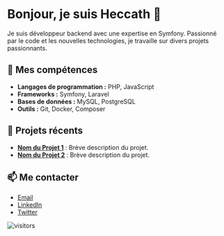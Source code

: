 # Bonjour, je suis Heccath 👋

Je suis développeur backend avec une expertise en Symfony. Passionné par le code et les nouvelles technologies, je travaille sur divers projets passionnants.

## 🚀 Mes compétences

- **Langages de programmation :** PHP, JavaScript
- **Frameworks :** Symfony, Laravel
- **Bases de données :** MySQL, PostgreSQL
- **Outils :** Git, Docker, Composer

## 🌟 Projets récents

- [**Nom du Projet 1**](lien_vers_le_projet) : Brève description du projet.
- [**Nom du Projet 2**](lien_vers_le_projet) : Brève description du projet.

## 📫 Me contacter

- [Email](mailto:tonemail@example.com)
- [LinkedIn](https://www.linkedin.com/in/tonprofil/)
- [Twitter](https://twitter.com/tonprofil)

![visitors](https://visitor-badge.glitch.me/badge?page_id=zohounheccath)

